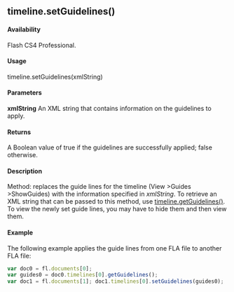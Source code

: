 ## timeline.setGuidelines()

#### Availability

Flash CS4 Professional.

#### Usage

timeline.setGuidelines(xmlString)

#### Parameters

**xmlString** An XML string that contains information on the guidelines to apply.

#### Returns

A Boolean value of true if the guidelines are successfully applied; false otherwise.

#### Description

Method: replaces the guide lines for the timeline (View >Guides >ShowGuides) with the information specified in
*xmlString*. To retrieve an XML string that can be passed to this method, use [timeline.getGuidelines()](../Timeline_object/timeli23.md). To view the newly set guide lines, you may have to hide them and then view them.

#### Example

The following example applies the guide lines from one FLA file to another FLA file:

```javascript
var doc0 = fl.documents[0];
var guides0 = doc0.timelines[0].getGuidelines();
var doc1 = fl.documents[1]; doc1.timelines[0].setGuidelines(guides0);
```